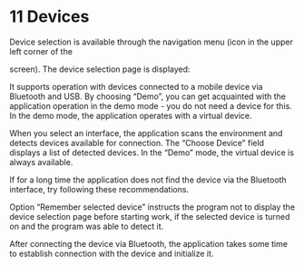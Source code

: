 # 11 Devices

Device selection is available through the navigation menu (icon in the upper left corner of the

screen). The device selection page is displayed:

It supports operation with devices connected to a mobile device via Bluetooth and USB. By choosing “Demo”, you can get acquainted with the application operation in the demo mode - you do not need a device for this. In the demo mode, the application operates with a virtual device.

When you select an interface, the application scans the environment and detects devices available for connection. The “Choose Device” field displays a list of detected devices. In the “Demo” mode, the virtual device is always available.

If for a long time the application does not find the device via the Bluetooth interface, try following these recommendations.

Option “Remember selected device” instructs the program not to display the device selection page before starting work, if the selected device is turned on and the program was able to detect it.

After connecting the device via Bluetooth, the application takes some time to establish connection with the device and initialize it.
